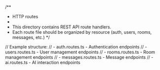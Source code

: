 /**
 * HTTP routes
 * 
 * This directory contains REST API route handlers.
 * Each route file should be organized by resource (auth, users, rooms, messages, etc.)
 */

// Example structure:
// - auth.routes.ts - Authentication endpoints
// - users.routes.ts - User management endpoints
// - rooms.routes.ts - Room management endpoints
// - messages.routes.ts - Message endpoints
// - ai.routes.ts - AI interaction endpoints
